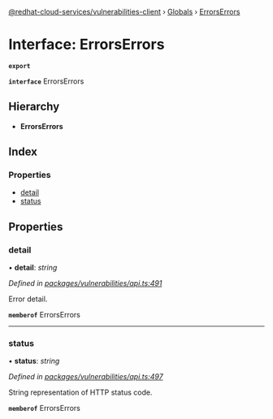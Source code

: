 [@redhat-cloud-services/vulnerabilities-client](../README.md) › [Globals](../globals.md) › [ErrorsErrors](errorserrors.md)

# Interface: ErrorsErrors

**`export`** 

**`interface`** ErrorsErrors

## Hierarchy

* **ErrorsErrors**

## Index

### Properties

* [detail](errorserrors.md#detail)
* [status](errorserrors.md#status)

## Properties

###  detail

• **detail**: *string*

*Defined in [packages/vulnerabilities/api.ts:491](https://github.com/RedHatInsights/javascript-clients/blob/master/packages/vulnerabilities/api.ts#L491)*

Error detail.

**`memberof`** ErrorsErrors

___

###  status

• **status**: *string*

*Defined in [packages/vulnerabilities/api.ts:497](https://github.com/RedHatInsights/javascript-clients/blob/master/packages/vulnerabilities/api.ts#L497)*

String representation of HTTP status code.

**`memberof`** ErrorsErrors
